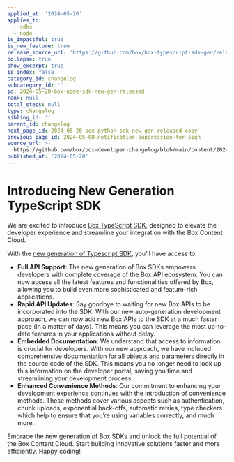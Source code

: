 ```yaml
---
applied_at: '2024-05-20'
applies_to:
  - sdks
  - node
is_impactful: true
is_new_feature: true
release_source_url: 'https://github.com/box/box-typescript-sdk-gen/releases/tag/v1.0.0'
collapse: true
show_excerpt: true
is_index: false
category_id: changelog
subcategory_id: ''
id: 2024-05-20-box-node-sdk-new-gen-released
rank: null
total_steps: null
type: changelog
sibling_id: ''
parent_id: changelog
next_page_id: 2024-05-20-box-python-sdk-new-gen-released copy
previous_page_id: 2024-05-08-notification-suppression-for-sign
source_url: >-
  https://github.com/box/box-developer-changelog/blob/main/content/2024/05-20-box-node-sdk-new-gen-released.md
published_at: '2024-05-20'
---
```

# Introducing New Generation TypeScript SDK

We are excited to introduce [Box TypeScript SDK][1], designed to elevate the developer experience and streamline your integration with the Box Content Cloud.

<!-- more -->

With the [new generation of Typescript SDK][1], you’ll have access to:

* **Full API Support**: The new generation of Box SDKs empowers developers with complete coverage of the Box API ecosystem. You can now access all the latest features and functionalities offered by Box, allowing you to build even more sophisticated and feature-rich applications.
* **Rapid API Updates**: Say goodbye to waiting for new Box APIs to be incorporated into the SDK. With our new auto-generation development approach, we can now add new Box APIs to the SDK at a much faster pace (in a matter of days). This means you can leverage the most up-to-date features in your applications without delay.
* **Embedded Documentation**: We understand that access to information is crucial for developers. With our new approach, we have included comprehensive documentation for all objects and parameters directly in the source code of the SDK. This means you no longer need to look up this information on the developer portal, saving you time and streamlining your development process.
* **Enhanced Convenience Methods**: Our commitment to enhancing your development experience continues with the introduction of convenience methods. These methods cover various aspects such as authentication, chunk uploads, exponential back-offs, automatic retries, type checkers which help to ensure that you’re using variables correctly, and much more.

Embrace the new generation of Box SDKs and unlock the full potential of the Box Content Cloud. Start building innovative solutions faster and more efficiently. Happy coding!

[1]: https://github.com/box/box-typescript-sdk-gen